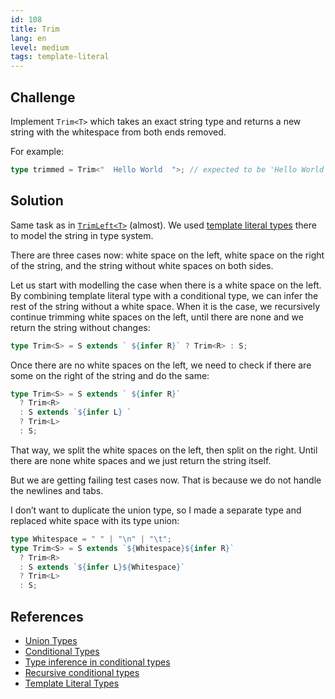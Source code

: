 ```yaml
---
id: 108
title: Trim
lang: en
level: medium
tags: template-literal
---
```


## Challenge

Implement `Trim<T>` which takes an exact string type and returns a new string
with the whitespace from both ends removed.

For example:

```ts
type trimmed = Trim<"  Hello World  ">; // expected to be 'Hello World'
```

## Solution

Same task as in [`TrimLeft<T>`](./medium-trimleft.md) (almost). We used
[template literal types](https://www.typescriptlang.org/docs/handbook/release-notes/typescript-4-1.html#template-literal-types)
there to model the string in type system.

There are three cases now: white space on the left, white space on the right of
the string, and the string without white spaces on both sides.

Let us start with modelling the case when there is a white space on the left. By
combining template literal type with a conditional type, we can infer the rest
of the string without a white space. When it is the case, we recursively
continue trimming white spaces on the left, until there are none and we return
the string without changes:

```ts
type Trim<S> = S extends ` ${infer R}` ? Trim<R> : S;
```

Once there are no white spaces on the left, we need to check if there are some
on the right of the string and do the same:

```ts
type Trim<S> = S extends ` ${infer R}`
  ? Trim<R>
  : S extends `${infer L} `
  ? Trim<L>
  : S;
```

That way, we split the white spaces on the left, then split on the right. Until
there are none white spaces and we just return the string itself.

But we are getting failing test cases now. That is because we do not handle the
newlines and tabs.

I don’t want to duplicate the union type, so I made a separate type and replaced
white space with its type union:

```ts
type Whitespace = " " | "\n" | "\t";
type Trim<S> = S extends `${Whitespace}${infer R}`
  ? Trim<R>
  : S extends `${infer L}${Whitespace}`
  ? Trim<L>
  : S;
```

## References

- [Union Types](https://www.typescriptlang.org/docs/handbook/2/everyday-types.html#union-types)
- [Conditional Types](https://www.typescriptlang.org/docs/handbook/2/conditional-types.html)
- [Type inference in conditional types](https://www.typescriptlang.org/docs/handbook/2/conditional-types.html#inferring-within-conditional-types)
- [Recursive conditional types](https://www.typescriptlang.org/docs/handbook/release-notes/typescript-4-1.html#recursive-conditional-types)
- [Template Literal Types](https://www.typescriptlang.org/docs/handbook/release-notes/typescript-4-1.html#template-literal-types)

